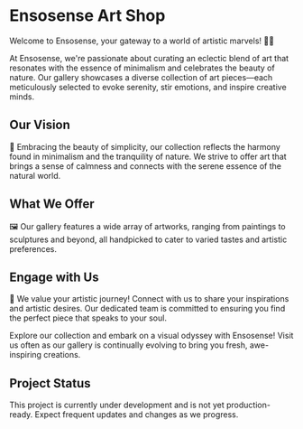 # Ensosense Art Shop
Welcome to Ensosense, your gateway to a world of artistic marvels! 🎨✨

At Ensosense, we're passionate about curating an eclectic blend of art that resonates with the essence of minimalism and celebrates the beauty of nature. Our gallery showcases a diverse collection of art pieces—each meticulously selected to evoke serenity, stir emotions, and inspire creative minds.

## Our Vision
🌿 Embracing the beauty of simplicity, our collection reflects the harmony found in minimalism and the tranquility of nature. We strive to offer art that brings a sense of calmness and connects with the serene essence of the natural world.

## What We Offer
🖼️ Our gallery features a wide array of artworks, ranging from paintings to sculptures and beyond, all handpicked to cater to varied tastes and artistic preferences.

## Engage with Us
🤝 We value your artistic journey! Connect with us to share your inspirations and artistic desires. Our dedicated team is committed to ensuring you find the perfect piece that speaks to your soul.

Explore our collection and embark on a visual odyssey with Ensosense! Visit us often as our gallery is continually evolving to bring you fresh, awe-inspiring creations.

## Project Status

This project is currently under development and is not yet production-ready. Expect frequent updates and changes as we progress.

